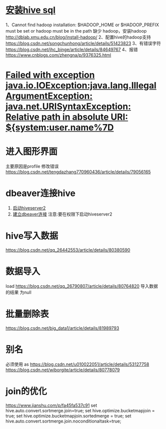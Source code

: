 # [安装hive sql](https://www.cnblogs.com/dxxblog/p/8193967.html)
1、Cannot find hadoop installation: $HADOOP_HOME or $HADOOP_PREFIX must be set or hadoop must be in the path
缺少 hadoop，安装hadoop
http://dblab.xmu.edu.cn/blog/install-hadoop/
2、配置hive的hadoop支持
https://blog.csdn.net/songchunhong/article/details/51423823
3、有错误字符
https://blog.csdn.net/jhc_binge/article/details/84649767
4、报错
https://www.cnblogs.com/zhengna/p/9376325.html

# [Failed with exception java.io.IOException:java.lang.IllegalArgumentException: java.net.URISyntaxException: Relative path in absolute URI: ${system:user.name%7D](https://blog.csdn.net/wodedipang_/article/details/72720257)

# 进入图形界面
主要原因是profile 修改错误
https://blog.csdn.net/tengdazhang770960436/article/details/79056165

# dbeaver连接hive
1. [启动hiveserver2](https://my.oschina.net/u/2000675/blog/869508) 
2. [建立dbeaver连接](https://www.cnblogs.com/bugsbunny/p/7016019.html)
注意:要在权限下启动hiveserver2

# hive写入数据
https://blog.csdn.net/qq_26442553/article/details/80380590

# 数据导入
load
https://blog.csdn.net/qq_26790807/article/details/80764820
导入数据的结果 为null

# 批量删除表
https://blog.csdn.net/big_data1/article/details/81989793

# 别名
必须使用 as
https://blog.csdn.net/u010022051/article/details/53127758
https://blog.csdn.net/wiborgite/article/details/80778079

# join的优化
https://www.jianshu.com/p/fa45fa537c91
set hive.auto.convert.sortmerge.join=true;
set hive.optimize.bucketmapjoin = true;
set hive.optimize.bucketmapjoin.sortedmerge = true;
set hive.auto.convert.sortmerge.join.noconditionaltask=true;